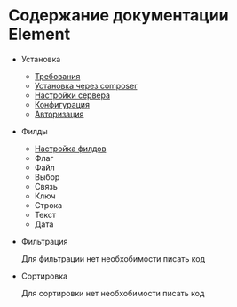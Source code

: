 # Содержание документации Element

- Установка
  - [Требования](/documentation/installation.md#требования)
  - [Установка через composer](/documentation/installation.md#установка-через-composer)
  - [Настройки сервера](/documentation/installation.md#настройки-сервера)
  - [Конфигурация](/documentation/installation.md#конфигурация)
  - [Авторизация](/documentation/installation.md#авторизация)

- Филды
  - [Настройка филдов](/documentation/fields.md)
  - Флаг
  - Файл
  - Выбор
  - Связь
  - Ключ
  - Строка
  - Текст
  - Дата

- Фильтрация

  Для фильтрации нет необхобимости писать код

- Сортировка

  Для сортировки нет необхобимости писать код